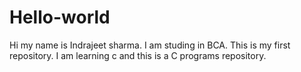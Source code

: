 # Hello-world
Hi my name is Indrajeet sharma.
I am studing in BCA.
This is my first repository. 
I am learning c and this is a C programs repository.
